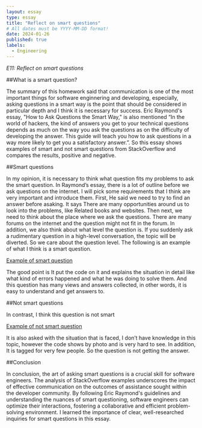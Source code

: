 ```yaml
---
layout: essay
type: essay
title: "Reflect on smart questions"
# All dates must be YYYY-MM-DD format!
date: 2024-01-26
published: true
labels:
  - Engineering
---
```

*E11: Reflect on smart questions*

##What is a smart question?

The summary of this homework said that communication is one of the most important things for software enginnering and developing, especially, asking questions in a smart way is the point that should be considered in particular depth and I think it is necessary for success. Eric Raymond's essay, "How to Ask Questions the Smart Way," is also mentioned “In the world of hackers, the kind of answers you get to your technical questions depends as much on the way you ask the questions as on the difficulty of developing the answer. This guide will teach you how to ask questions in a way more likely to get you a satisfactory answer.”. So this essay shows examples of smart and not smart questions from StackOverflow and compares the results, positive and negative.


##Smart questions

In my opinion, it is necessary to think what question fits my problems to ask the smart question. In Raymond’s essay, there is a lot of outline before we ask questions on the internet. I will pick some requirements that I think are very important and introduce them. First, He said we need to try to find an answer before asaking. It says There are many opportunities around us to look into the problems, like Related books and websites. Then next, we need to think about the place where we ask the questions. There are many forums on the internet and the question might not fit in the forum. In addition, we also think about what level the question is. If you suddenly ask a rudimentary question in a high-level conversation, the topic will be diverted. So we care about the question level. The following is an example of what I think is a smart question.

[Example of smart question](https://stackoverflow.com/questions/77876113/how-to-properly-convert-char-to-wchar-t) 

The good point is It put the code on it and explains the situation in detail like what kind of errors happened and what he was doing to solve them. And this question has many views and answers collected, in other words, it is easy to understand and get answers to.


##Not smart questions 

In contrast, I think this question is not smart 

[Example of not smart question](https://stackoverflow.com/questions/77822516/entraid-token-results-in-the-audience-xxx-is-invalid) 

It is also asked with the situation that is faced, I don’t have knowledge in this topic, however the code shows by photo and is very hard to see. In addition, It is tagged for very few people. So the question is not getting the answer.

##Conclusion 

In conclusion, the art of asking smart questions is a crucial skill for software engineers. The analysis of StackOverflow examples underscores the impact of effective communication on the outcomes of assistance sought within the developer community. By following Eric Raymond's guidelines and understanding the nuances of smart questioning, software engineers can optimize their interactions, fostering a collaborative and efficient problem-solving environment. I learned the importance of clear, well-researched inquiries for smart questions in this essay.
